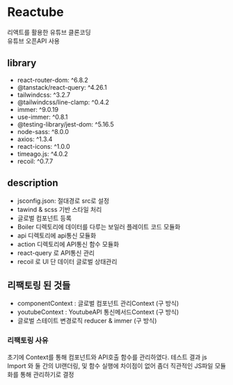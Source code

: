 # Reactube
리액트를 활용한 유튜브 클론코딩<br/>
유튜브 오픈API 사용

## library
-  react-router-dom: ^6.8.2
-  @tanstack/react-query: ^4.26.1
-  tailwindcss: ^3.2.7
-  @tailwindcss/line-clamp: ^0.4.2
-  immer: ^9.0.19
-  use-immer: ^0.8.1
-  @testing-library/jest-dom: ^5.16.5
-  node-sass: ^8.0.0
-  axios: ^1.3.4
-  react-icons: ^1.0.0
-  timeago.js: ^4.0.2
-  recoil: ^0.7.7



## description
- jsconfig.json: 절대경로 src로 설정
- tawind & scss 기반 스타일 처리
- 글로벌 컴포넌트 등록
- Boiler 디렉토리에 데이터를 다루는 보일러 플레이트 코드 모듈화
- api 디렉토리에 api통신 모듈화
- action 디렉토리에 API통신 함수 모듈화
- react-query 로 API통신 관리   
- recoil 로 UI 단 데이터 글로벌 상태관리


## 리팩토링 된 것들
- componentContext : 글로벌 컴포넌트 관리Context (구 방식)
- youtubeContext : YoutubeAPI 통신메서드Context (구 방식)
- 글로벌 스테이트 변경로직 reducer & immer (구 방식)

### 리팩토링 사유
초기에 Context를 통해 컴포넌트와 API호출 함수를 관리하였다.
테스트 결과 js Import 와 둘 간의 UI랜더링, 및 함수 실행에 차이점이 없어 
좀더 직관적인 JS파일 모듈화를 통해 관리하기로 결정
